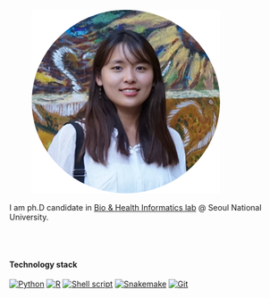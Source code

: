 <figure>
	<img src="../assets/img/logo.png">
</figure>
I am ph.D candidate in <a href="https://bhi-kimlab.github.io" hover="text_decoration">Bio & Health Informatics lab</a> @ Seoul National University.

<br><br>
<h4> Technology stack </h4>
<style type="text/css">
  .images-container a img {
    display: inline !important;
  }
</style>
<div class="images-container" style="display: block; margin: 0 auto; float: left;">
	<a href="https://www.python.org" target="_blank"> <img alt="Python" src="https://img.shields.io/badge/-Python-green?style=flat-squre&logo=Python&logoColor=white"/></a>
	<a href="https://www.r-project.org/about.html" target="_blank"><img alt="R" src="https://img.shields.io/badge/-R-green?style=flat-squre&logo=R&logoColor=white"/></a>
	<a href="https://www.gnu.org/software/bash/" target="_blank"><img alt="Shell script" src="https://img.shields.io/badge/-Shell%20script-green?style=flat-squre&logo=PowerShell&logoColor=white"/></a>
	<a href="https://snakemake.readthedocs.io/en/stable/" target="_blank"><img alt="Snakemake" src="https://img.shields.io/badge/-Snakemake-green"/></a>
	<a href="https://git-scm.com" target="_blank"><img alt="Git" src="https://img.shields.io/badge/-Git-green?style=flat-squre&logo=Git&logoColor=white"/></a>
</div>
